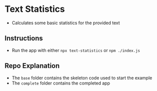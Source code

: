 # Text Statistics
- Calculates some basic statistics for the provided text

## Instructions
- Run the app with either `npx text-statistics` or `npm ./index.js`

## Repo Explanation
- The `base` folder contains the skeleton code used to start the example
- The `complete` folder contains the completed app